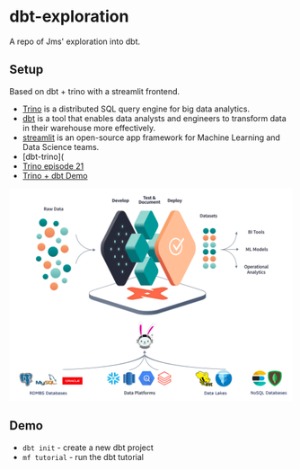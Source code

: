 # dbt-exploration
A repo of Jms' exploration into dbt.

## Setup
Based on dbt + trino with a streamlit frontend.
- [Trino](https://trino.io/) is a distributed SQL query engine for big data analytics.
- [dbt](https://www.getdbt.com/) is a tool that enables data analysts and engineers to transform data in their warehouse more effectively.
- [streamlit](https://streamlit.io/) is an open-source app framework for Machine Learning and Data Science teams.
- [dbt-trino](
- [Trino episode 21](https://trino.io/episodes/21.html)
- [Trino + dbt Demo](https://github.com/victorcouste/trino-dbt-demo)

![trino+dbt](images/dbt-trino-architecture.png)

## Demo
- `dbt init` - create a new dbt project
- `mf tutorial` - run the dbt tutorial

